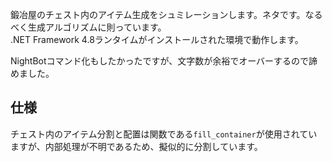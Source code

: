 鍛冶屋のチェスト内のアイテム生成をシュミレーションします。ネタです。なるべく生成アルゴリズムに則っています。  
.NET Framework 4.8ランタイムがインストールされた環境で動作します。  

NightBotコマンド化もしたかったですが、文字数が余裕でオーバーするので諦めました。  

## 仕様
チェスト内のアイテム分割と配置は関数である`fill_container`が使用されていますが、内部処理が不明であるため、擬似的に分割しています。
